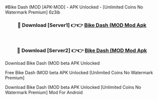 #Bike Dash (MOD [APK-MOD] - APK Unlocked - [Unlimited Coins No Watermark Premium] 6z3ib



<div align="center">

<h3>🔴 Download [Server1] 👉👉 <a href="https://momento.my/?title=Bike_Dash_(MOD">Bike Dash (MOD Mod Apk</a></h3><br>

<h3>🔴 Download [Server2] 👉👉 <a href="https://momento.my/?title=Bike_Dash_(MOD">Bike Dash (MOD Mod Apk</a></h3>
</div>



Download Bike Dash (MOD beta APK Unlocked

Free Bike Dash (MOD beta APK Unlocked [Unlimited Coins No Watermark Premium]

Download Bike Dash (MOD beta APK Unlocked [Unlimited Coins No Watermark Premium] Mod For Android
